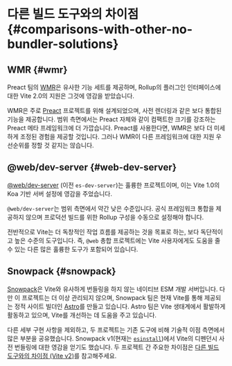 # 다른 빌드 도구와의 차이점 {#comparisons-with-other-no-bundler-solutions}

## WMR {#wmr}

Preact 팀의 [WMR](https://github.com/preactjs/wmr)은 유사한 기능 세트를 제공하며, Rollup의 플러그인 인터페이스에 대한 Vite 2.0의 지원은 그것에 영감을 받았습니다.

WMR은 주로 [Preact](https://preactjs.com/) 프로젝트를 위해 설계되었으며, 사전 렌더링과 같은 보다 통합된 기능을 제공합니다. 범위 측면에서는 Preact 자체와 같이 컴팩트한 크기를 강조하는 Preact 메타 프레임워크에 더 가깝습니다. Preact를 사용한다면, WMR은 보다 더 미세하게 조정된 경험을 제공할 것입니다. 그러나 WMR이 다른 프레임워크에 대한 지원 우선순위를 정할 것 같지는 않습니다.

## @web/dev-server {#web-dev-server}

[@web/dev-server](https://modern-web.dev/docs/dev-server/overview/) (이전 `es-dev-server`)는 훌륭한 프로젝트이며, 이는 Vite 1.0의 Koa 기반 서버 설정에 영감을 주었습니다.

`@web/dev-server`는 범위 측면에서 약간 낮은 수준입니다. 공식 프레임워크 통합을 제공하지 않으며 프로덕션 빌드를 위한 Rollup 구성을 수동으로 설정해야 합니다.

전반적으로 Vite는 더 독창적인 작업 흐름를 제공하는 것을 목표로 하는, 보다 독단적이고 높은 수준의 도구입니다. 즉, `@web` 총합 프로젝트에는 Vite 사용자에게도 도움을 줄 수 있는 다른 많은 훌륭한 도구가 포함되어 있습니다.

## Snowpack {#snowpack}

[Snowpack](https://www.snowpack.dev/)은 Vite와 유사하게 번들링을 하지 않는 네이티브 ESM 개발 서버입니다. 다만 이 프로젝트는 더 이상 관리되지 않으며, Snowpack 팀은 현재 Vite를 통해 제공되는 정적 사이트 빌더인 [Astro](https://astro.build/)를 만들고 있습니다. Astro 팀은 Vite 생태계에서 활발하게 활동하고 있으며, Vite를 개선하는 데 도움을 주고 있습니다.

다른 세부 구현 사항을 제외하고, 두 프로젝트는 기존 도구에 비해 기술적 이점 측면에서 많은 부분을 공유했습니다. Snowpack v1(현재는 [`esinstall`](https://github.com/snowpackjs/snowpack/tree/main/esinstall))에서 Vite의 디펜던시 사전 번들링에 대한 영감을 얻기도 했습니다. 두 프로젝트 간 주요한 차이점은 [다른 빌드 도구와의 차이점 (Vite v2)](./comparisons-v2.md)를 참고해주세요.